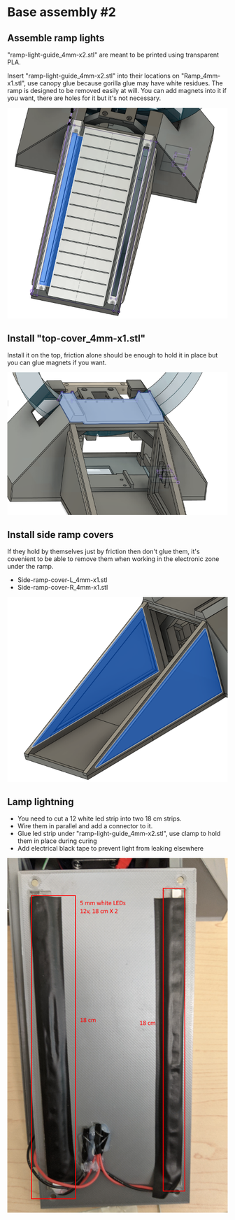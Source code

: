 # Base assembly #2

## Assemble ramp lights

"ramp-light-guide_4mm-x2.stl" are meant to be printed using transparent PLA.

Insert "ramp-light-guide_4mm-x2.stl" into their locations on "Ramp_4mm-x1.stl", use canopy glue because gorilla glue may have white residues.
The ramp is designed to be removed easily at will. You can add magnets into it if you want, there are holes for it but it's not necessary.

![](./Assets/ramp-light-guide_4mm-install.png)

## Install "top-cover_4mm-x1.stl"

Install it on the top, friction alone should be enough to hold it in place but you can glue magnets if you want.

![](./Assets/top-cover_4mm-x1-install.png)

## Install side ramp covers

If they hold by themselves just by friction then don't glue them, it's covenient to be able to remove them when working in the electronic zone under the ramp.

- Side-ramp-cover-L_4mm-x1.stl
- Side-ramp-cover-R_4mm-x1.stl

![](./Assets/Side-ramp-cover-L_install.png)

## Lamp lightning

- You need to cut a 12 white led strip into two 18 cm strips.
- Wire them in parallel and add a connector to it.
- Glue led strip under "ramp-light-guide_4mm-x2.stl", use clamp to hold them in place during curing
- Add electrical black tape to prevent light from leaking elsewhere

![](./Assets/ramp-light-install.png)